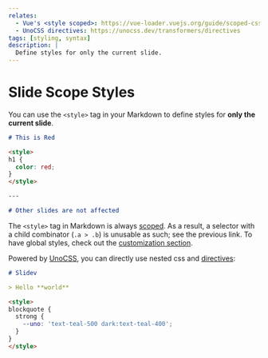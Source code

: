 ```yaml
---
relates:
  - Vue's <style scoped>: https://vue-loader.vuejs.org/guide/scoped-css.html
  - UnoCSS directives: https://unocss.dev/transformers/directives
tags: [styling, syntax]
description: |
  Define styles for only the current slide.
---
```


# Slide Scope Styles

You can use the `<style>` tag in your Markdown to define styles for **only the current slide**.

```md
# This is Red

<style>
h1 {
  color: red;
}
</style>

---

# Other slides are not affected
```

The `<style>` tag in Markdown is always [scoped](https://vuejs.org/api/sfc-css-features.html#scoped-css). As a result, a selector with a child combinator (`.a > .b`) is unusable as such; see the previous link. To have global styles, check out the [customization section](/custom/directory-structure#style).

Powered by [UnoCSS](/custom/config-unocss), you can directly use nested css and [directives](https://unocss.dev/transformers/directives):

```md
# Slidev

> Hello **world**

<style>
blockquote {
  strong {
    --uno: 'text-teal-500 dark:text-teal-400';
  }
}
</style>
```
